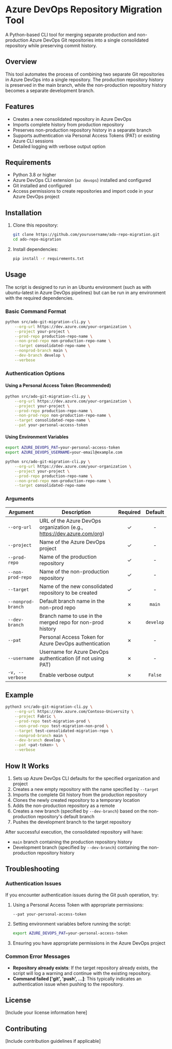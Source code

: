 # Azure DevOps Repository Migration Tool

A Python-based CLI tool for merging separate production and non-production Azure DevOps Git repositories into a single consolidated repository while preserving commit history.

## Overview

This tool automates the process of combining two separate Git repositories in Azure DevOps into a single repository. The production repository history is preserved in the main branch, while the non-production repository history becomes a separate development branch.

## Features

- Creates a new consolidated repository in Azure DevOps
- Imports complete history from production repository
- Preserves non-production repository history in a separate branch
- Supports authentication via Personal Access Tokens (PAT) or existing Azure CLI sessions
- Detailed logging with verbose output option

## Requirements

- Python 3.8 or higher
- Azure DevOps CLI extension (`az devops`) installed and configured
- Git installed and configured
- Access permissions to create repositories and import code in your Azure DevOps project

## Installation

1. Clone this repository:
   ```bash
   git clone https://github.com/yourusername/ado-repo-migration.git
   cd ado-repo-migration
   ```

2. Install dependencies:
   ```bash
   pip install -r requirements.txt
   ```

## Usage

The script is designed to run in an Ubuntu environment (such as with ubuntu-latest in Azure DevOps pipelines) but can be run in any environment with the required dependencies.

### Basic Command Format

```bash
python src/ado-git-migration-cli.py \
    --org-url https://dev.azure.com/your-organization \
    --project your-project \
    --prod-repo production-repo-name \
    --non-prod-repo non-production-repo-name \
    --target consolidated-repo-name \
    --nonprod-branch main \
    --dev-branch develop \
    --verbose
```

### Authentication Options

#### Using a Personal Access Token (Recommended)

```bash
python src/ado-git-migration-cli.py \
    --org-url https://dev.azure.com/your-organization \
    --project your-project \
    --prod-repo production-repo-name \
    --non-prod-repo non-production-repo-name \
    --target consolidated-repo-name \
    --pat your-personal-access-token
```

#### Using Environment Variables

```bash
export AZURE_DEVOPS_PAT=your-personal-access-token
export AZURE_DEVOPS_USERNAME=your-email@example.com

python src/ado-git-migration-cli.py \
    --org-url https://dev.azure.com/your-organization \
    --project your-project \
    --prod-repo production-repo-name \
    --non-prod-repo non-production-repo-name \
    --target consolidated-repo-name
```

### Arguments

| Argument | Description | Required | Default |
|----------|-------------|:--------:|:-------:|
| `--org-url` | URL of the Azure DevOps organization (e.g., https://dev.azure.com/org) | ✓ | - |
| `--project` | Name of the Azure DevOps project | ✓ | - |
| `--prod-repo` | Name of the production repository | ✓ | - |
| `--non-prod-repo` | Name of the non-production repository | ✓ | - |
| `--target` | Name of the new consolidated repository to be created | ✓ | - |
| `--nonprod-branch` | Default branch name in the non-prod repo | ✗ | `main` |
| `--dev-branch` | Branch name to use in the merged repo for non-prod history | ✗ | `develop` |
| `--pat` | Personal Access Token for Azure DevOps authentication | ✗ | - |
| `--username` | Username for Azure DevOps authentication (if not using PAT) | ✗ | - |
| `-v, --verbose` | Enable verbose output | ✗ | `False` |

## Example

```bash
python3 src/ado-git-migration-cli.py \
    --org-url https://dev.azure.com/Contoso-University \
    --project Fabric \
    --prod-repo test-migration-prod \
    --non-prod-repo test-migration-non-prod \
    --target test-consolidated-migration-repo \
    --nonprod-branch main \
    --dev-branch develop \
    --pat <pat-token> \
    --verbose
```

## How It Works

1. Sets up Azure DevOps CLI defaults for the specified organization and project
2. Creates a new empty repository with the name specified by `--target`
3. Imports the complete Git history from the production repository 
4. Clones the newly created repository to a temporary location
5. Adds the non-production repository as a remote
6. Creates a new branch (specified by `--dev-branch`) based on the non-production repository's default branch
7. Pushes the development branch to the target repository

After successful execution, the consolidated repository will have:
- `main` branch containing the production repository history
- Development branch (specified by `--dev-branch`) containing the non-production repository history

## Troubleshooting

### Authentication Issues

If you encounter authentication issues during the Git push operation, try:

1. Using a Personal Access Token with appropriate permissions:
   ```bash
   --pat your-personal-access-token
   ```

2. Setting environment variables before running the script:
   ```bash
   export AZURE_DEVOPS_PAT=your-personal-access-token
   ```

3. Ensuring you have appropriate permissions in the Azure DevOps project

### Common Error Messages

- **Repository already exists**: If the target repository already exists, the script will log a warning and continue with the existing repository.
- **Command failed ['git', 'push', ...]**: This typically indicates an authentication issue when pushing to the repository.

## License

[Include your license information here]

## Contributing

[Include contribution guidelines if applicable]